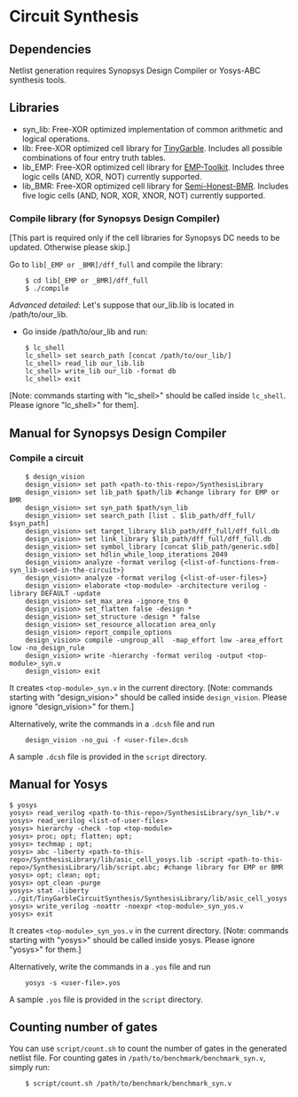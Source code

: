 # Circuit Synthesis

## Dependencies
Netlist generation requires Synopsys Design Compiler or Yosys-ABC synthesis
tools.

## Libraries
- syn_lib: Free-XOR optimized implementation of common arithmetic and logical operations.
- lib: Free-XOR optimized cell library for [TinyGarble](https://github.com/esonghori/TinyGarble). Includes all possible combinations of four entry truth tables. 
- lib_EMP: Free-XOR optimized cell library for [EMP-Toolkit](https://github.com/emp-toolkit). Includes three logic cells (AND, XOR, NOT) currently supported. 
- lib_BMR: Free-XOR optimized cell library for [Semi-Honest-BMR](https://github.com/cryptobiu/Semi-Honest-BMR). Includes five logic cells (AND, NOR, XOR, XNOR, NOT) currently supported. 

### Compile library (for Synopsys Design Compiler)
[This part is required only if the cell libraries for Synopsys DC needs to be updated. Otherwise please skip.]

Go to `lib[_EMP or _BMR]/dff_full` and compile the library:
```
	$ cd lib[_EMP or _BMR]/dff_full
	$ ./compile
```
_Advanced detailed_: Let's suppose that our\_lib.lib is located in
/path/to/our\_lib.

- Go inside /path/to/our\_lib and run:
```
	$ lc_shell
	lc_shell> set search_path [concat /path/to/our_lib/]
	lc_shell> read_lib our_lib.lib
	lc_shell> write_lib our_lib -format db
	lc_shell> exit
```
[Note: commands starting with "lc_shell>" should be called inside `lc_shell`.
Please ignore "lc_shell>" for them].

## Manual for Synopsys Design Compiler

### Compile a circuit

```
	$ design_vision
	design_vision> set path <path-to-this-repo>/SynthesisLibrary
	design_vision> set lib_path $path/lib #change library for EMP or BMR
	design_vision> set syn_path $path/syn_lib
	design_vision> set search_path [list . $lib_path/dff_full/ $syn_path]
	design_vision> set target_library $lib_path/dff_full/dff_full.db
	design_vision> set link_library $lib_path/dff_full/dff_full.db
	design_vision> set symbol_library [concat $lib_path/generic.sdb]
	design_vision> set hdlin_while_loop_iterations 2049
	design_vision> analyze -format verilog {<list-of-functions-from-syn_lib-used-in-the-circuit>}
	design_vision> analyze -format verilog {<list-of-user-files>}
	design_vision> elaborate <top-module> -architecture verilog -library DEFAULT -update 
	design_vision> set_max_area -ignore_tns 0 
	design_vision> set_flatten false -design *
	design_vision> set_structure -design * false
	design_vision> set_resource_allocation area_only
	design_vision> report_compile_options
	design_vision> compile -ungroup_all  -map_effort low -area_effort low -no_design_rule
	design_vision> write -hierarchy -format verilog -output <top-module>_syn.v
	design_vision> exit
```
It creates `<top-module>_syn.v` in the current directory. [Note: commands
starting with "design\_vision>" should be called inside `design_vision`.
Please ignore "design\_vision>" for them.]

Alternatively, write the commands in a `.dcsh` file and run
```
	design_vision -no_gui -f <user-file>.dcsh
```
A sample `.dcsh` file is provided in the `script` directory.
	
## Manual for Yosys

```
$ yosys
yosys> read_verilog <path-to-this-repo>/SynthesisLibrary/syn_lib/*.v
yosys> read_verilog <list-of-user-files>
yosys> hierarchy -check -top <top-module>
yosys> proc; opt; flatten; opt; 
yosys> techmap ; opt;
yosys> abc -liberty <path-to-this-repo>/SynthesisLibrary/lib/asic_cell_yosys.lib -script <path-to-this-repo>/SynthesisLibrary/lib/script.abc; #change library for EMP or BMR
yosys> opt; clean; opt;
yosys> opt_clean -purge
yosys> stat -liberty ../git/TinyGarbleCircuitSynthesis/SynthesisLibrary/lib/asic_cell_yosys.lib
yosys> write_verilog -noattr -noexpr <top-module>_syn_yos.v
yosys> exit
```	
It creates `<top-module>_syn_yos.v` in the current directory. [Note: commands starting with "yosys>" should be called inside yosys.
Please ignore "yosys>" for them.]

Alternatively, write the commands in a `.yos` file and run
```
	yosys -s <user-file>.yos
```
A sample `.yos` file is provided in the `script` directory.

## Counting number of gates
You can use `script/count.sh` to count the number of gates in
the generated netlist file. For counting gates in
`/path/to/benchmark/benchmark_syn.v`, simply run:
```
	$ script/count.sh /path/to/benchmark/benchmark_syn.v
```
